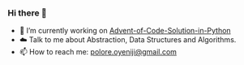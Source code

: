 ### Hi there 👋

- 🔭 I’m currently working on [Advent-of-Code-Solution-in-Python](https://github.com/poloreoyeniji/Advent-of-Code-Solution-in-Python)
- ☁️ Talk to me about Abstraction, Data Structures and Algorithms.
- 📫 How to reach me: polore.oyeniji@gmail.com

<!--START_SECTION:waka--><!--END_SECTION:waka-->
